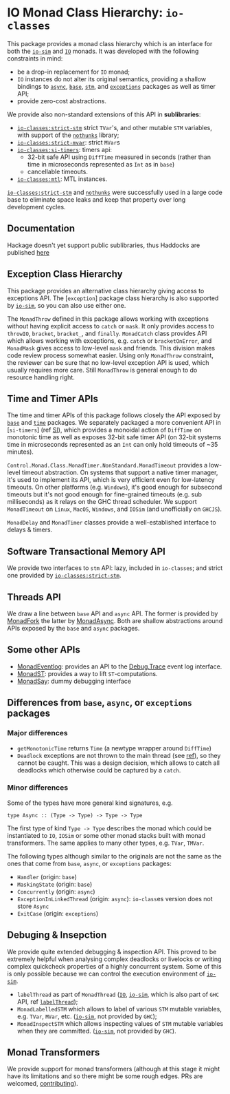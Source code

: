 # IO Monad Class Hierarchy: `io-classes`

This package provides a monad class hierarchy which is an interface for both
the [`io-sim`] and [`IO`] monads.  It was developed with the following
constraints in mind:

* be a drop-in replacement for `IO` monad;
* `IO` instances do not alter its original semantics, providing a shallow
  bindings to [`async`], [`base`], [`stm`], and [`exceptions`] packages as well
  as timer API;
* provide zero-cost abstractions.

We provide also non-standard extensions of this API in **sublibraries**:

* [`io-classes:strict-stm`](https://input-output-hk.github.io/io-sim/io-classes/strict-stm/index.html) strict `TVar`'s, and other mutable `STM` variables, with
  support of the [`nothunks`] library;
* [`io-classes:strict-mvar`](https://input-output-hk.github.io/io-sim/io-classes/strict-mvar/index.html): strict `MVar`s
* [`io-classes:si-timers`](https://input-output-hk.github.io/io-sim/io-classes/si-timers/index.html): timers api:
    - 32-bit safe API using `DiffTime` measured in seconds (rather than time in
      microseconds represented as `Int` as in `base`)
    - cancellable timeouts.
* [`io-classes:mtl`](https://input-output-hk.github.io/io-sim/io-classes/io-classes-mtl/index.html): MTL instances.

[`io-classes:strict-stm`](https://input-output-hk.github.io/io-sim/io-classes/strict-stm/index.html) and [`nothunks`] were successfully used in a large
code base to eliminate space leaks and keep that property over long development
cycles.

## Documentation

Hackage doesn't yet support public sublibraries, thus Haddocks are published [here][io-classes-haddocks]

## Exception Class Hierarchy

This package provides an alternative class hierarchy giving access to
exceptions API.  The [`exception`] package class hierarchy is also supported by
[`io-sim`], so you can also use either one.

The `MonadThrow` defined in this package allows working with exceptions without
having explicit access to `catch` or `mask`.  It only provides access to
`throwIO`, `bracket`, `bracket_`, and `finally`.  `MonadCatch` class provides
API which allows working with exceptions, e.g. `catch` or `bracketOnError`, and
`MonadMask` gives access to low-level `mask` and friends.   This division makes
code review process somewhat easier.  Using only `MonadThrow` constraint, the
reviewer can be sure that no low-level exception API is used, which usually
requires more care.  Still `MonadThrow` is general enough to do resource
handling right.

## Time and Timer APIs

The time and timer APIs of this package follows closely the API exposed by
[`base`] and [`time`] packages.  We separately packaged a more convenient API
in [`si-timers`] (ref [SI]), which provides a monoidal action of `DiffTime` on
monotonic time as well as exposes 32-bit safe timer API (on 32-bit systems time
in microseconds represented as an `Int` can only hold timeouts of ~35 minutes).

`Control.Monad.Class.MonadTimer.NonStandard.MonadTimeout` provides a low-level
timeout abstraction.  On systems that support a native timer manager, it's used
to implement its API, which is very efficient even for low-latency timeouts.
On other platforms (e.g. `Windows`), it's good enough for subsecond timeouts
but it's not good enough for fine-grained timeouts (e.g. sub milliseconds) as
it relays on the GHC thread scheduler.  We support `MonadTimeout` on `Linux`,
`MacOS`, `Windows`, and `IOSim` (and unofficially on `GHCJS`).

`MonadDelay` and `MonadTimer` classes provide a well-established interface to
delays & timers.


## Software Transactional Memory API

We provide two interfaces to `stm` API: lazy, included in `io-classes`; and
strict one provided by [`io-classes:strict-stm`](https://input-output-hk.github.io/io-sim/io-classes/strict-stm/index.html).

## Threads API

We draw a line between `base` API and `async` API.  The former is provided by
[MonadFork](https://hackage.haskell.org/package/io-classes/docs/Control-Monad-Class-MonadFork.html#t:MonadFork)
the latter by
[MonadAsync](https://hackage.haskell.org/package/io-classes/docs/Control-Monad-Class-MonadAsync.html#t:MonadAsync).
Both are shallow abstractions around APIs exposed by the `base` and `async`
packages.


## Some other APIs

* [MonadEventlog][MonadEventlog]: provides an API to the [Debug.Trace] event log interface.
* [MonadST][MonadST]: provides a way to lift `ST`-computations.
* [MonadSay][MonadSay]: dummy debugging interface

## Differences from `base`, `async`, or `exceptions` packages

### Major differences

* `getMonotonicTime` returns `Time` (a newtype wrapper around `DiffTime`)
* `Deadlock` exceptions are not thrown to the main thread (see
  [ref][io-deadlock]), so they cannot be caught. This was a design decision,
  which allows to catch all deadlocks which otherwise could be captured by
  a `catch`.

### Minor differences

Some of the types have more general kind signatures, e.g.

```
type Async :: (Type -> Type) -> Type -> Type
```

The first type of kind `Type -> Type` describes the monad which could be
instantiated to `IO`, `IOSim` or some other monad stacks built with monad
transformers.  The same applies to many other types, e.g. `TVar`, `TMVar`.

The following types although similar to the originals are not the same as the
ones that come from `base`, `async`, or `exceptions` packages:

* `Handler` (origin: `base`)
* `MaskingState` (origin: `base`)
* `Concurrently` (origin: `async`)
* `ExceptionInLinkedThread` (origin: `async`): `io-class`es version does not
  store `Async`
* `ExitCase` (origin: `exceptions`)

## Debuging & Insepction

We provide quite extended debugging & inspection API.  This proved to be
extremely helpful when analysing complex deadlocks or livelocks or writing
complex quickcheck properties of a highly concurrent system.  Some of this is
only possible because we can control the execution environment of [`io-sim`].

* `labelThread` as part of `MonadThread` ([`IO`], [`io-sim`], which is also
  part of `GHC` API, ref [`labelThread`][labelThread-base]);
* `MonadLabelledSTM` which allows to label of various `STM` mutable variables,
  e.g. `TVar`, `MVar`, etc. ([`io-sim`], not provided by `GHC`);
* `MonadInspectSTM` which allows inspecting values of `STM` mutable variables
  when they are committed. ([`io-sim`], not provided by `GHC`).


## Monad Transformers

We provide support for monad transformers (although at this stage it might have
its limitations and so there might be some rough edges.  PRs are welcomed,
[contributing]).

[SI]: https://www.wikiwand.com/en/International_System_of_Units 
[`DiffTime`]: https://hackage.haskell.org/package/time-1.10/docs/Data-Time-Clock.html#t:DiffTime
[`IO`]: https://hackage.haskell.org/package/base-4.14.0.0/docs/GHC-IO.html#t:IO
[`async`]: https://hackage.haskell.org/package/async
[`base`]: https://hackage.haskell.org/package/base
[`exceptions`]: https://hackage.haskell.org/package/exceptions
[`io-sim`]: https://hackage.haskell.org/package/io-sim
[io-classes:mtl]: https://input-output-hk.github.io/io-sim/io-classes/mtl/index.html
[`stm`]: https://hackage.haskell.org/package/stm
[`threadDelay`]: https://hackage.haskell.org/package/io-classes/docs/Control-Monad-Class-MonadTimer.html#v:threadDelay
[`time`]: https://hackage.haskell.org/package/time
[contributing]: https://www.github.com/input-output-hk/io-sim/tree/master/CONTRIBUTING.md
[`nothunks`]: https://hackage.haskell.org/package/nothunks
[labelThread-base]: https://hackage.haskell.org/package/base-4.17.0.0/docs/GHC-Conc-Sync.html#v:labelThread
[io-deadlock]: https://hackage.haskell.org/package/base-4.19.0.0/docs/Control-Exception.html#t:Deadlock

[MonadEventlog]: https://input-output-hk.github.io/io-sim/io-classes/Control-Monad-Class-MonadEventlog.html#t:MonadEventlog
[Debug.Trace]: https://hackage.haskell.org/package/base/docs/Debug-Trace.html
[MonadST]: https://input-output-hk.github.io/io-sim/io-classes/Control-Monad-Class-MonadST.html#t:MonadST
[MonadSay]: https://input-output-hk.github.io/io-sim/io-classes/Control-Monad-Class-MonadSay.html#t:MonadSay
[io-classes-haddocks]: https://input-output-hk.github.io/io-sim
